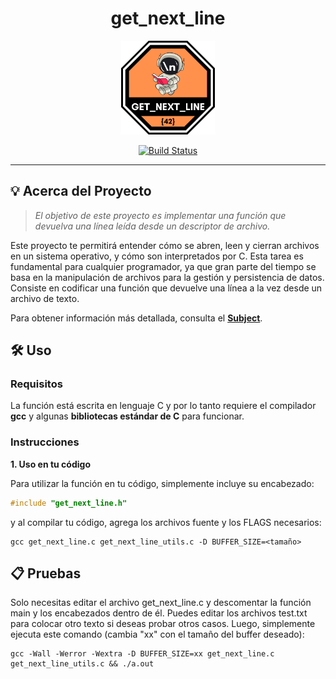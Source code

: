 <div align="center">
<h1>get_next_line</h1>
<img src="https://raw.githubusercontent.com/gusgonza42/my-utils-gusgonza/main/ft_badges_42/badge_01_get_next_line_500px.png" style="width: 150px; height: 150px;">


[![Build Status](https://img.shields.io/static/v1?label=Build%20Status&message=success&color=green)](https://github.com/gusgonza42/get_next_line)

</div>

- - -

## 💡 Acerca del Proyecto

> _El objetivo de este proyecto es implementar una función que devuelva una línea leída desde un descriptor de archivo._

Este proyecto te permitirá entender cómo se abren, leen y cierran archivos en un sistema operativo, y cómo son interpretados por C. Esta tarea es fundamental para cualquier programador, ya que gran parte del tiempo se basa en la manipulación de archivos para la gestión y persistencia de datos. Consiste en codificar una función que devuelve una línea a la vez desde un archivo de texto.

Para obtener información más detallada, consulta el [**Subject**](https://github.com/gusgonza42/get_next_line/blob/main/get_next_line-es.subject.pdf).

## 🛠️ Uso

### Requisitos

La función está escrita en lenguaje C y por lo tanto requiere el compilador **gcc** y algunas **bibliotecas estándar de C** para funcionar.

### Instrucciones

**1. Uso en tu código**

Para utilizar la función en tu código, simplemente incluye su encabezado:

```C
#include "get_next_line.h"
```

y al compilar tu código, agrega los archivos fuente y los FLAGS necesarios:

```shell
gcc get_next_line.c get_next_line_utils.c -D BUFFER_SIZE=<tamaño>
```

## 📋 Pruebas

Solo necesitas editar el archivo get_next_line.c y descomentar la función main y los encabezados dentro de él. Puedes editar los archivos test.txt para colocar otro texto si deseas probar otros casos. Luego, simplemente ejecuta este comando (cambia "xx" con el tamaño del buffer deseado):

```shell
gcc -Wall -Werror -Wextra -D BUFFER_SIZE=xx get_next_line.c get_next_line_utils.c && ./a.out
```


